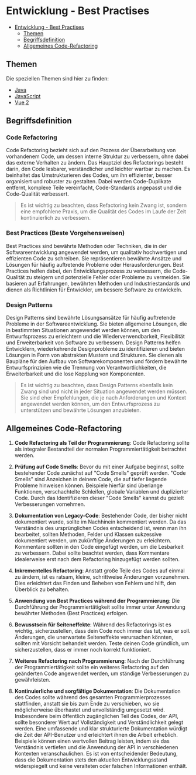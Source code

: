 # Entwicklung - Best Practises
<!-- TOC -->

- [Entwicklung - Best Practises](#entwicklung---best-practises)
  - [Themen](#themen)
  - [Begriffsdefinition](#begriffsdefinition)
  - [Allgemeines Code-Refactoring](#allgemeines-code-refactoring)

<!-- /TOC -->

## Themen

Die speziellen Themen sind hier zu finden:

- [Java](java/README.md)
- [JavaScript](javascript/README.md)
- [Vue 2](vuejs/README.md)
<!-- [scss/css](scss/README.md)-->

## Begriffsdefinition

### Code Refactoring

Code Refactoring bezieht sich auf den Prozess der Überarbeitung von vorhandenem Code, um dessen interne Struktur zu verbessern, ohne dabei das externe Verhalten zu ändern. Das Hauptziel des Refactorings besteht darin, den Code lesbarer, verständlicher und leichter wartbar zu machen. 
Es beinhaltet das Umstrukturieren des Codes, um ihn effizienter, besser organisiert und robuster zu gestalten. 
Dabei werden Code-Duplikate entfernt, komplexe Teile vereinfacht, Code-Standards angepasst und die Code-Qualität verbessert.

> Es ist wichtig zu beachten, dass Refactoring kein Zwang ist, sondern eine empfohlene Praxis, um die Qualität des Codes im Laufe der Zeit kontinuierlich zu verbessern.

### Best Practices (Beste Vorgehensweisen)

Best Practices sind bewährte Methoden oder Techniken, die in der Softwareentwicklung angewendet werden, um qualitativ hochwertigen und effizienten Code zu schreiben. Sie repräsentieren bewährte Ansätze und Lösungen für häufig auftretende Probleme oder Herausforderungen. Best Practices helfen dabei, den Entwicklungsprozess zu verbessern, die Code-Qualität zu steigern und potenzielle Fehler oder Probleme zu vermeiden. Sie basieren auf Erfahrungen, bewährten Methoden und Industriestandards und dienen als Richtlinien für Entwickler, um bessere Software zu entwickeln.

### Design Patterns

Design Patterns sind bewährte Lösungsansätze für häufig auftretende Probleme in der Softwareentwicklung. Sie bieten allgemeine Lösungen, die in bestimmten Situationen angewendet werden können, um den Entwurfsprozess zu erleichtern und die Wiederverwendbarkeit, Flexibilität und Erweiterbarkeit von Software zu verbessern. Design Patterns helfen Entwicklern, wiederkehrende Designprobleme zu identifizieren und bieten Lösungen in Form von abstrakten Mustern und Strukturen. Sie dienen als Baupläne für den Aufbau von Softwarekomponenten und fördern bewährte Entwurfsprinzipien wie die Trennung von Verantwortlichkeiten, die Erweiterbarkeit und die lose Kopplung von Komponenten.

> Es ist wichtig zu beachten, dass Design Patterns ebenfalls kein Zwang sind und nicht in jeder Situation angewendet werden müssen. Sie sind eher Empfehlungen, die je nach Anforderungen und Kontext angewendet werden können, um den Entwurfsprozess zu unterstützen und bewährte Lösungen anzubieten.

## Allgemeines Code-Refactoring

1. **Code Refactoring als Teil der Programmierung**: Code Refactoring sollte als integraler Bestandteil der normalen Programmiertätigkeit betrachtet werden.

2. **Prüfung auf Code Smells**: Bevor du mit einer Aufgabe beginnst, sollte bestehender Code zunächst auf "Code Smells" geprüft werden. "Code Smells" sind Anzeichen in deinem Code, die auf tiefer liegende Probleme hinweisen können. Beispiele hierfür sind überlange Funktionen, verschachtelte Schleifen, globale Variablen und duplizierter Code. Durch das Identifizieren dieser "Code Smells" kannst du gezielt Verbesserungen vornehmen.

3. **Dokumentation von Legacy-Code**: Bestehender Code, der bisher nicht dokumentiert wurde, sollte im Nachhinein kommentiert werden. Da das Verständnis des ursprünglichen Codes entscheidend ist, wenn man ihn bearbeitet, sollten Methoden, Felder und Klassen sukzessive dokumentiert werden, um zukünftige Änderungen zu erleichtern. Kommentare sollten in den Code eingefügt werden, um die Lesbarkeit zu verbessern. Dabei sollte beachtet werden, dass Kommentare idealerweise erst nach dem Refactoring hinzugefügt werden sollten.

4. **Inkrementelles Refactoring**: Anstatt große Teile des Codes auf einmal zu ändern, ist es ratsam, kleine, schrittweise Änderungen vorzunehmen. Dies erleichtert das Finden und Beheben von Fehlern und hilft, den Überblick zu behalten.

5. **Anwendung von Best Practices während der Programmierung**: Die Durchführung der Programmiertätigkeit sollte immer unter Anwendung bewährter Methoden (Best Practices) erfolgen.

6. **Bewusstsein für Seiteneffekte**: Während des Refactorings ist es wichtig, sicherzustellen, dass dein Code noch immer das tut, was er soll. Änderungen, die unerwartete Seiteneffekte verursachen könnten, sollten mit Vorsicht behandelt werden. Teste deinen Code gründlich, um sicherzustellen, dass er immer noch korrekt funktioniert.

7. **Weiteres Refactoring nach Programmierung**: Nach der Durchführung der Programmiertätigkeit sollte ein weiteres Refactoring auf den geänderten Code angewendet werden, um ständige Verbesserungen zu gewährleisten.

8. **Kontinuierliche und sorgfältige Dokumentation**: Die Dokumentation des Codes sollte während des gesamten Programmierprozesses stattfinden, anstatt sie bis zum Ende zu verschieben, wo sie möglicherweise überhastet und unvollständig umgesetzt wird. Insbesondere beim öffentlich zugänglichen Teil des Codes, der API, sollte besonderer Wert auf Vollständigkeit und Verständlichkeit gelegt werden. Eine umfassende und klar strukturierte Dokumentation würdigt die Zeit der API-Benutzer und erleichtert ihnen die Arbeit erheblich. Beispiele können einen wertvollen Beitrag leisten, indem sie das Verständnis vertiefen und die Anwendung der API in verschiedenen Kontexten veranschaulichen. Es ist von entscheidender Bedeutung, dass die Dokumentation stets den aktuellen Entwicklungsstand widerspiegelt und keine veralteten oder falschen Informationen enthält.
